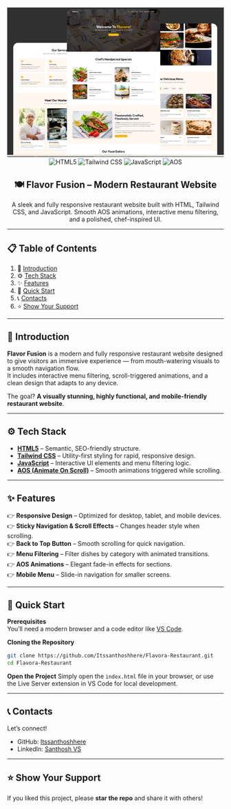
<div align="center">
  <br />
    <a href="https://your-website-link.com" target="_blank">
      <img src="src/assets/readme/hero.png" alt="Project Banner">
    </a>
  <br />

  <div>
    <img src="https://img.shields.io/badge/-HTML5-black?style=for-the-badge&logoColor=white&logo=html5&color=E34F26" alt="HTML5" />
    <img src="https://img.shields.io/badge/-TailwindCSS-black?style=for-the-badge&logoColor=white&logo=tailwindcss&color=06B6D4" alt="Tailwind CSS" />
    <img src="https://img.shields.io/badge/-JavaScript-black?style=for-the-badge&logoColor=white&logo=javascript&color=F7DF1E" alt="JavaScript" />
    <img src="https://img.shields.io/badge/-AOS-black?style=for-the-badge&logoColor=white&logo=animate.css&color=FF6F61" alt="AOS" />
  </div>

  <h2 align="center">🍽 Flavor Fusion – Modern Restaurant Website</h2>

  <p align="center">
    A sleek and fully responsive restaurant website built with HTML, Tailwind CSS, and JavaScript.  
    Smooth AOS animations, interactive menu filtering, and a polished, chef-inspired UI.
  </p>
</div>

---

## 📋 Table of Contents

1. 🍴 [Introduction](#introduction)  
2. ⚙️ [Tech Stack](#tech-stack)  
3. ✨ [Features](#features)  
4. 🚀 [Quick Start](#quick-start)  
5. 📞 [Contacts](#contacts)  
6. ⭐ [Show Your Support](#show-your-support)  

---

## <a name="introduction">🍴 Introduction</a>

**Flavor Fusion** is a modern and fully responsive restaurant website designed to give visitors an immersive experience — from mouth-watering visuals to a smooth navigation flow.  
It includes interactive menu filtering, scroll-triggered animations, and a clean design that adapts to any device.

The goal? **A visually stunning, highly functional, and mobile-friendly restaurant website**.

---

## <a name="tech-stack">⚙️ Tech Stack</a>


- **[HTML5](https://developer.mozilla.org/en-US/docs/Web/HTML)** – Semantic, SEO-friendly structure.  
- **[Tailwind CSS](https://tailwindcss.com/)** – Utility-first styling for rapid, responsive design.  
- **[JavaScript](https://developer.mozilla.org/en-US/docs/Web/JavaScript)** – Interactive UI elements and menu filtering logic.  
- **[AOS (Animate On Scroll)](https://michalsnik.github.io/aos/)** – Smooth animations triggered while scrolling.

---

## <a name="features">✨ Features</a>

👉 **Responsive Design** – Optimized for desktop, tablet, and mobile devices.  
👉 **Sticky Navigation & Scroll Effects** – Changes header style when scrolling.  
👉 **Back to Top Button** – Smooth scrolling for quick navigation.  
👉 **Menu Filtering** – Filter dishes by category with animated transitions.  
👉 **AOS Animations** – Elegant fade-in effects for sections.  
👉 **Mobile Menu** – Slide-in navigation for smaller screens.

---

## <a name="quick-start">🤸 Quick Start</a>

**Prerequisites**  
You’ll need a modern browser and a code editor like [VS Code](https://code.visualstudio.com/).

**Cloning the Repository**  
```bash
git clone https://github.com/Itssanthoshhere/Flavora-Restaurant.git
cd Flavora-Restaurant
````

**Open the Project**
Simply open the `index.html` file in your browser, or use the Live Server extension in VS Code for local development.

---

## <a name="contacts">📞 Contacts</a>

Let’s connect!

* GitHub: [Itssanthoshhere](https://github.com/Itssanthoshhere)
* LinkedIn: [Santhosh VS](https://linkedin.com/in/thesanthoshvs)

---

## ⭐ Show Your Support

If you liked this project, please **star the repo** and share it with others!
